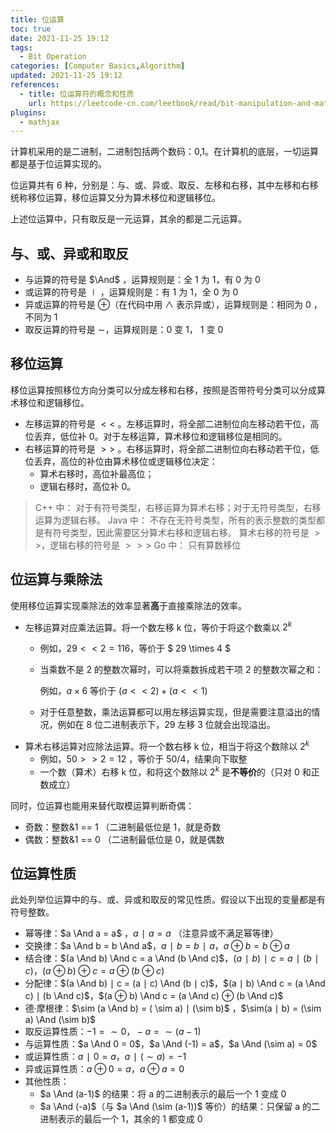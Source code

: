```yaml
---
title: 位运算
toc: true
date: 2021-11-25 19:12
tags:
  - Bit Operation
categories: [Computer Basics,Algorithm]
updated: 2021-11-25 19:12
references:
  - title: 位运算符的概念和性质
    url: https://leetcode-cn.com/leetbook/read/bit-manipulation-and-math/o2zy8j/
plugins:
  - mathjax
---
```


计算机采用的是二进制，二进制包括两个数码：0,1。在计算机的底层，一切运算都是基于位运算实现的。

位运算共有 6 种，分别是：与、或、异或、取反、左移和右移，其中左移和右移统称移位运算，移位运算又分为算术移位和逻辑移位。

上述位运算中，只有取反是一元运算，其余的都是二元运算。

<!-- more -->

## 与、或、异或和取反

- 与运算的符号是 $\And$ ，运算规则是：全 1 为 1，有 0 为 0
- 或运算的符号是 $∣$ ，运算规则是：有 1 为 1，全 0 为 0
- 异或运算的符号是 $\oplus$（在代码中用 $\wedge$ 表示异或），运算规则是：相同为 0 ，不同为 1
- 取反运算的符号是 $\sim$，运算规则是：0 变 1， 1 变 0

## 移位运算

移位运算按照移位方向分类可以分成左移和右移，按照是否带符号分类可以分成算术移位和逻辑移位。

- 左移运算的符号是 $<<$ 。左移运算时，将全部二进制位向左移动若干位，高位丢弃，低位补 0。对于左移运算，算术移位和逻辑移位是相同的。
- 右移运算的符号是 $>>$ 。右移运算时，将全部二进制位向右移动若干位，低位丢弃，高位的补位由算术移位或逻辑移位决定：
	- 算术右移时，高位补最高位；
	- 逻辑右移时，高位补 0。

> C++ 中：
> 对于有符号类型，右移运算为算术右移；对于无符号类型，右移运算为逻辑右移。
> Java 中：
> 不存在无符号类型，所有的表示整数的类型都是有符号类型，因此需要区分算术右移和逻辑右移。
> 算术右移的符号是 $>>$，逻辑右移的符号是 $>>>$
> Go 中：
> 只有算数移位

## 位运算与乘除法

使用移位运算实现乘除法的效率显著**高**于直接乘除法的效率。

- 左移运算对应乘法运算。将一个数左移 k 位，等价于将这个数乘以 $2^k$
	- 例如，$29 << 2 = 116$，等价于 $ 29 \times 4  $
	- 当乘数不是 2 的整数次幂时，可以将乘数拆成若干项 2 的整数次幂之和：

		例如，$a \times 6$ 等价于 $(a<<2)+(a<<1)$

	- 对于任意整数，乘法运算都可以用左移运算实现，但是需要注意溢出的情况，例如在 8 位二进制表示下，29 左移 3 位就会出现溢出。
- 算术右移运算对应除法运算。将一个数右移 k 位，相当于将这个数除以 $2^k$
	- 例如，$50 >> 2  =  12$ ，等价于 $50 / 4$，结果向下取整
	- 一个数（算术）右移 k 位，和将这个数除以 $2^k$ 是**不等价**的（只对 0 和正数成立）

同时，位运算也能用来替代取模运算判断奇偶：

- 奇数：整数&1 == 1 （二进制最低位是 1，就是奇数
- 偶数：整数&1 == 0 （二进制最低位是 0，就是偶数

## 位运算性质

此处列举位运算中的与、或、异或和取反的常见性质。假设以下出现的变量都是有符号整数。

- 幂等律：$a \And a = a$ ，$a ∣ a=a$ （注意异或不满足幂等律）
- 交换律：$a \And b = b \And a$，$a ∣ b = b ∣ a$，$a \oplus b = b \oplus a$
- 结合律：$(a \And b) \And c = a \And (b \And c)$，$(a ∣ b) ∣ c = a ∣ (b ∣ c)$，$(a \oplus b) \oplus c = a \oplus (b \oplus c)$
- 分配律：$(a \And b) ∣ c = (a ∣ c) \And (b ∣ c)$，$(a ∣ b) \And c = (a \And c) ∣ (b \And c)$，$(a ⊕ b) \And c = (a \And c) ⊕ (b \And c)$
- 德·摩根律：$\sim (a \And b) = ( \sim a) ∣ (\sim b)$ ，$\sim(a ∣ b) = (\sim a) \And (\sim b)$
- 取反运算性质：$-1 = \sim 0，-a = \sim (a-1)$
- 与运算性质：$a \And 0 = 0$，$a \And (-1) = a$，$a \And (\sim a) = 0$
- 或运算性质：$a ∣ 0 = a$，$a ∣ (\sim a) = -1$
- 异或运算性质：$a \oplus 0 = a$，$a \oplus a = 0$
- 其他性质：
	- $a \And (a-1)$ 的结果：将 a 的二进制表示的最后一个 1 变成 0
	- $a \And (-a)$（与 $a \And (\sim (a-1))$ 等价）的结果：只保留 a 的二进制表示的最后一个 1，其余的 1 都变成 0
